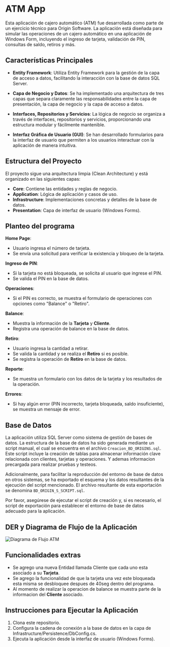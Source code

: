# ATM App

Esta aplicación de cajero automático (ATM) fue desarrollada como parte de un ejercicio técnico para Origin Software. La aplicación está diseñada para simular las operaciones de un cajero automático en una aplicación de Windows Form, incluyendo el ingreso de tarjeta, validación de PIN, consultas de saldo, retiros y más.

## Características Principales

- **Entity Framework**: Utiliza Entity Framework para la gestión de la capa de acceso a datos, facilitando la interacción con la base de datos SQL Server.
  
- **Capa de Negocio y Datos**: Se ha implementado una arquitectura de tres capas que separa claramente las responsabilidades entre la capa de presentación, la capa de negocio y la capa de acceso a datos.

- **Interfaces, Repositorios y Servicios**: La lógica de negocio se organiza a través de interfaces, repositorios y servicios, proporcionando una estructura modular y fácilmente mantenible.

- **Interfaz Gráfica de Usuario (GUI)**: Se han desarrollado formularios para la interfaz de usuario que permiten a los usuarios interactuar con la aplicación de manera intuitiva.

## Estructura del Proyecto

El proyecto sigue una arquitectura limpia (Clean Architecture) y está organizado en las siguientes capas:

- **Core**: Contiene las entidades y reglas de negocio.
- **Application**: Lógica de aplicación y casos de uso.
- **Infrastructure**: Implementaciones concretas y detalles de la base de datos.
- **Presentation**: Capa de interfaz de usuario (Windows Forms).

## Planteo del programa

**Home Page**:
- Usuario ingresa el número de tarjeta.
- Se envía una solicitud para verificar la existencia y bloqueo de la tarjeta.

**Ingreso de PIN**:
- Si la tarjeta no está bloqueada, se solicita al usuario que ingrese el PIN.
- Se valida el PIN en la base de datos.

**Operaciones**:
- Si el PIN es correcto, se muestra el formulario de operaciones con opciones como "Balance" o "Retiro".

**Balance**:
- Muestra la información de la **Tarjeta** y **Cliente**.
- Registra una operación de balance en la base de datos.

**Retiro**:
- Usuario ingresa la cantidad a retirar.
- Se valida la cantidad y se realiza el **Retiro** si es posible.
- Se registra la operación de **Retiro** en la base de datos.

**Reporte**:
- Se muestra un formulario con los datos de la tarjeta y los resultados de la operación.

**Errores**:
- Si hay algún error (PIN incorrecto, tarjeta bloqueada, saldo insuficiente), se muestra un mensaje de error.

## Base de Datos

La aplicación utiliza SQL Server como sistema de gestión de bases de datos. La estructura de la base de datos ha sido generada mediante un script manual, el cual se encuentra en el archivo `Creacion_BD_ORIGINS.sql`. Este script incluye la creación de tablas para almacenar información clave relacionada con clientes, tarjetas y operaciones. Y ademas informacion precargada para realizar pruebas y testeos.

Adicionalmente, para facilitar la reproducción del entorno de base de datos en otros sistemas, se ha exportado el esquema y los datos resultantes de la ejecución del script mencionado. El archivo resultante de esta exportación se denomina `BD_ORIGIN_S_SCRIPT.sql`.

Por favor, asegúrese de ejecutar el script de creación y, si es necesario, el script de exportación para establecer el entorno de base de datos adecuado para la aplicación.

## DER y Diagrama de Flujo de la Aplicación

![Diagrama de Flujo ATM](https://github.com/chrisbeltignino/ChallengeTrainee_OriginS/assets/51706356/3539798f-2653-4c0c-9ffe-5f98e518071f)

## Funcionalidades extras

- Se agrego una nueva Entidad llamada Cliente que cada uno esta asociado a su **Tarjeta**.
- Se agrego la funcionalidad de que la tarjeta una vez este bloqueada esta misma se desbloquee despues de 40seg dentro del programa.
- Al momento de realizar la operacion de balance se muestra parte de la informacion del **Cliente** asociado.

## Instrucciones para Ejecutar la Aplicación

1. Clona este repositorio.
2. Configura la cadena de conexión a la base de datos en la capa de Infrastructure/Persistence/DbConfig.cs.
3. Ejecuta la aplicación desde la interfaz de usuario (Windows Forms).
